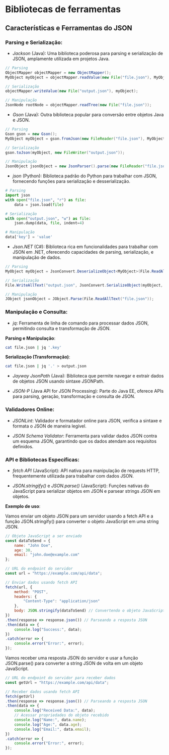 # Bibliotecas de ferramentas

## Características e Ferramentas do JSON

### Parsing e Serialização:

- *Jackson* (Java): Uma biblioteca poderosa para parsing e serialização de JSON, amplamente utilizada em projetos Java.

```java
// Parsing
ObjectMapper objectMapper = new ObjectMapper();
MyObject myObject = objectMapper.readValue(new File("file.json"), MyObject.class);

// Serialização
objectMapper.writeValue(new File("output.json"), myObject);

// Manipulação
JsonNode rootNode = objectMapper.readTree(new File("file.json"));
```

- *Gson* (Java): Outra biblioteca popular para conversão entre objetos Java e JSON.

```java
// Parsing
Gson gson = new Gson();
MyObject myObject = gson.fromJson(new FileReader("file.json"), MyObject.class);

// Serialização
gson.toJson(myObject, new FileWriter("output.json"));

// Manipulação
JsonObject jsonObject = new JsonParser().parse(new FileReader("file.json")).getAsJsonObject();
```

- *json* (Python): Biblioteca padrão do Python para trabalhar com JSON, fornecendo funções para serialização e desserialização.

```python
# Parsing
import json
with open("file.json", "r") as file:
    data = json.load(file)

# Serialização
with open("output.json", "w") as file:
    json.dump(data, file, indent=4)

# Manipulação
data['key'] = 'value'
```

- *Json.NET* (C#): Biblioteca rica em funcionalidades para trabalhar com JSON em .NET, oferecendo capacidades de parsing, serialização, e manipulação de dados.

```csharp
// Parsing
MyObject myObject = JsonConvert.DeserializeObject<MyObject>(File.ReadAllText("file.json"));

// Serialização
File.WriteAllText("output.json", JsonConvert.SerializeObject(myObject, Formatting.Indented));

// Manipulação
JObject jsonObject = JObject.Parse(File.ReadAllText("file.json"));
```

### Manipulação e Consulta:

- *jq*: Ferramenta de linha de comando para processar dados JSON, permitindo consulta e transformação de JSON.

**Parsing e Manipulação**:

```sh
cat file.json | jq '.key'
```

**Serialização (Transformação)**:

```sh
cat file.json | jq '.' > output.json
```

- *Jayway JsonPath* (Java): Biblioteca que permite navegar e extrair dados de objetos JSON usando sintaxe JSONPath.

- *JSON-P* (Java API for JSON Processing): Parte do Java EE, oferece APIs para parsing, geração, transformação e consulta de JSON.

### Validadores Online:

- *JSONLint*: Validador e formatador online para JSON, verifica a sintaxe e formata o JSON de maneira legível.

- *JSON Schema Validator*: Ferramenta para validar dados JSON contra um esquema JSON, garantindo que os dados atendam aos requisitos definidos.

### API e Bibliotecas Específicas:

- *fetch API* (JavaScript): API nativa para manipulação de requests HTTP, frequentemente utilizada para trabalhar com dados JSON.

- *JSON.stringify()* e *JSON.parse()* (JavaScript): Funções nativas do JavaScript para serializar objetos em JSON e parsear strings JSON em objetos.

**Exemplo de uso**:

Vamos enviar um objeto JSON para um servidor usando a fetch API e a função JSON.stringify() para converter o objeto JavaScript em uma string JSON.

```javascript
// Objeto JavaScript a ser enviado
const dataToSend = {
    name: "John Doe",
    age: 30,
    email: "john.doe@example.com"
};

// URL do endpoint do servidor
const url = "https://example.com/api/data";

// Enviar dados usando fetch API
fetch(url, {
    method: "POST",
    headers: {
        "Content-Type": "application/json"
    },
    body: JSON.stringify(dataToSend) // Convertendo o objeto JavaScript em JSON
})
.then(response => response.json()) // Parseando a resposta JSON
.then(data => {
    console.log("Success:", data);
})
.catch(error => {
    console.error("Error:", error);
});
```

Vamos receber uma resposta JSON do servidor e usar a função JSON.parse() para converter a string JSON de volta em um objeto JavaScript.

```javascript
// URL do endpoint do servidor para receber dados
const getUrl = "https://example.com/api/data";

// Receber dados usando fetch API
fetch(getUrl)
.then(response => response.json()) // Parseando a resposta JSON
.then(data => {
    console.log("Received Data:", data);
    // Acessar propriedades do objeto recebido
    console.log("Name:", data.name);
    console.log("Age:", data.age);
    console.log("Email:", data.email);
})
.catch(error => {
    console.error("Error:", error);
});
```
